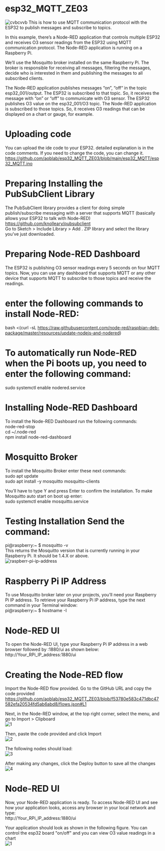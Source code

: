 # esp32_MQTT_ZE03
![cvbcvvb](https://user-images.githubusercontent.com/32832715/116376370-257e9b80-a84b-11eb-8fb2-a6792777a022.PNG)
This is how to use MQTT communication protocol with the ESP32 to publish messages and subscribe to topics.

In this example, there’s a Node-RED application that controls multiple ESP32 and receives O3 sensor readings from the ESP32 using MQTT communication protocol. The Node-RED application is running on a Raspberry Pi.

We’ll use the Mosquitto broker installed on the same Raspberry Pi. The broker is responsible for receiving all messages, filtering the messages, decide who is interested in them and publishing the messages to all subscribed clients.

The Node-RED application publishes messages “on”, “off“ in the topic esp32_001/output.
The ESP32 is subscribed to that topic. So, it receives the message with “on” or “off” to communicate with O3 sensor.
The ESP32 publishes O3 value on the esp32_001/O3 topic.
The Node-RED application is subscribed to those topics. So, it receives O3 readings that can be displayed on a chart or gauge, for example.

# Uploading code  
You can upload the ide code to your ESP32. detailed explanation is in the code comments. If you need to change the code, you can change it.  
https://github.com/aoblab/esp32_MQTT_ZE03/blob/main/esp32_MQTT/esp32_MQTT.ino

# Preparing Installing the PubSubClient Library
The PubSubClient library provides a client for doing simple publish/subscribe messaging with a server that supports MQTT (basically allows your ESP32 to talk with Node-RED)  
https://github.com/knolleary/pubsubclient  
Go to Sketch > Include Library > Add . ZIP library and select the library you’ve just downloaded.

# Preparing Node-RED Dashboard
The ESP32 is publishing O3 sensor readings every 5 seconds on four MQTT topics. Now, you can use any dashboard that supports MQTT or any other device that supports MQTT to subscribe to those topics and receive the readings.

# enter the following commands to install Node-RED:
bash <(curl -sL https://raw.githubusercontent.com/node-red/raspbian-deb-package/master/resources/update-nodejs-and-nodered)   

# To automatically run Node-RED when the Pi boots up, you need to enter the following command:
sudo systemctl enable nodered.service  

# Installing Node-RED Dashboard
To install the Node-RED Dashboard run the following commands:  
node-red-stop   
cd ~/.node-red   
npm install node-red-dashboard   

# Mosquitto Broker
To install the Mosquitto Broker enter these next commands:  
sudo apt update  
sudo apt install -y mosquitto mosquitto-clients  

You’ll have to type Y and press Enter to confirm the installation. To make Mosquitto auto start on boot up enter:  
sudo systemctl enable mosquitto.service

# Testing Installation Send the command:
pi@raspberry:~ $ mosquitto -v  
This returns the Mosquitto version that is currently running in your Raspberry Pi. It should be 1.4.X or above.  
![raspberr-pi-ip-address](https://user-images.githubusercontent.com/32832715/116501838-d426e880-a8ec-11eb-9671-6b361dacf701.png)  

# Raspberry Pi IP Address
To use Mosquitto broker later on your projects, you’ll need your Raspberry Pi IP address.
To retrieve your Raspberry Pi IP address, type the next command in your Terminal window:  
pi@raspberry:~ $ hostname -I

# Node-RED UI  
To open the Node-RED UI, type your Raspberry Pi IP address in a web browser followed by :1880/ui as shown below:   
http://Your_RPi_IP_address:1880/ui

# Creating the Node-RED flow  
Import the Node-RED flow provided. Go to the GitHub URL and copy the code provided  
https://github.com/aoblab/esp32_MQTT_ZE03/blob/f53780e583c471dbc47582efa20534fd5ab6abd8/flows.json#L1

Next, in the Node-RED window, at the top right corner, select the menu, and go to Import  > Clipboard  
![1](https://user-images.githubusercontent.com/32832715/116502988-f40bdb80-a8ef-11eb-8f8b-d6315cb9c3ab.png)

Then, paste the code provided and click Import  
![2](https://user-images.githubusercontent.com/32832715/116502991-f53d0880-a8ef-11eb-8246-3e286388ea66.PNG)

The following nodes should load:  
![3](https://user-images.githubusercontent.com/32832715/116503059-23224d00-a8f0-11eb-95c5-21bccc4003a2.PNG)

After making any changes, click the Deploy button to save all the changes  
![4](https://user-images.githubusercontent.com/32832715/116503069-29182e00-a8f0-11eb-8db1-75dde841e52a.png)

# Node-RED UI
Now, your Node-RED application is ready. To access Node-RED UI and see how your application looks, access any browser in your local network and type:  
http://Your_RPi_IP_address:1880/ui  

Your application should look as shown in the following figure. You can control the esp32 board "on/off" and  you can view O3 value readings in a chart  
![1](https://user-images.githubusercontent.com/32832715/116503291-a80d6680-a8f0-11eb-914c-a5515f1a3059.PNG)  
